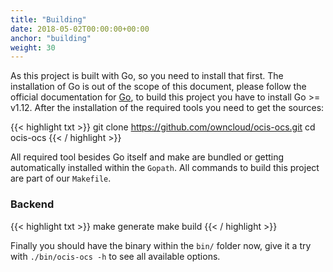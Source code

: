 ```yaml
---
title: "Building"
date: 2018-05-02T00:00:00+00:00
anchor: "building"
weight: 30
---
```


As this project is built with Go, so you need to install that first. The installation of Go is out of the scope of this document, please follow the official documentation for [Go](https://golang.org/doc/install), to build this project you have to install Go >= v1.12. After the installation of the required tools you need to get the sources:

{{< highlight txt >}}
git clone https://github.com/owncloud/ocis-ocs.git
cd ocis-ocs
{{< / highlight >}}

All required tool besides Go itself and make are bundled or getting automatically installed within the `Gopath`. All commands to build this project are part of our `Makefile`.

### Backend

{{< highlight txt >}}
make generate
make build
{{< / highlight >}}
       
Finally you should have the binary within the `bin/` folder now, give it a try with `./bin/ocis-ocs -h` to see all available options.
